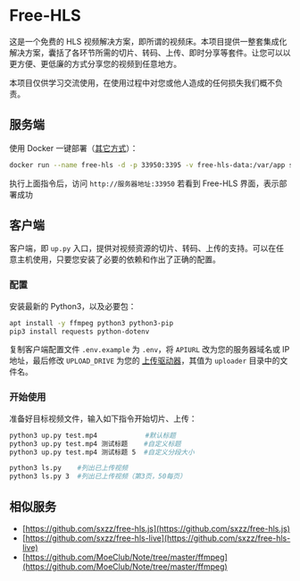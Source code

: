 # Free-HLS

这是一个免费的 HLS 视频解决方案，即所谓的视频床。本项目提供一整套集成化解决方案，囊括了各环节所需的切片、转码、上传、即时分享等套件。让您可以以更方便、更低廉的方式分享您的视频到任意地方。

本项目仅供学习交流使用，在使用过程中对您或他人造成的任何损失我们概不负责。

## 服务端

使用 Docker 一键部署（[其它方式](/docs/server-deployment.md)）：

```bash
docker run --name free-hls -d -p 33950:3395 -v free-hls-data:/var/app sxyazi/free-hls
```

执行上面指令后，访问 `http://服务器地址:33950` 若看到 Free-HLS 界面，表示部署成功

## 客户端

客户端，即 `up.py` 入口，提供对视频资源的切片、转码、上传的支持。可以在任意主机使用，只要您安装了必要的依赖和作出了正确的配置。

### 配置

安装最新的 Python3，以及必要包：

```bash
apt install -y ffmpeg python3 python3-pip
pip3 install requests python-dotenv
```

复制客户端配置文件 `.env.example` 为 `.env`，将 `APIURL` 改为您的服务器域名或 IP 地址，最后修改 `UPLOAD_DRIVE` 为您的 [上传驱动器](https://github.com/sxyazi/free-hls/wiki/%E4%B8%8A%E4%BC%A0%E9%A9%B1%E5%8A%A8%E5%99%A8)，其值为 `uploader` 目录中的文件名。

### 开始使用

准备好目标视频文件，输入如下指令开始切片、上传：

```bash
python3 up.py test.mp4            #默认标题
python3 up.py test.mp4 测试标题    #自定义标题
python3 up.py test.mp4 测试标题 5  #自定义分段大小

python3 ls.py    #列出已上传视频
python3 ls.py 3  #列出已上传视频（第3页，50每页）
```

## 相似服务

- [https://github.com/sxzz/free-hls.js](https://github.com/sxzz/free-hls.js)
- [https://github.com/sxzz/free-hls-live](https://github.com/sxzz/free-hls-live)
- [https://github.com/MoeClub/Note/tree/master/ffmpeg](https://github.com/MoeClub/Note/tree/master/ffmpeg)
